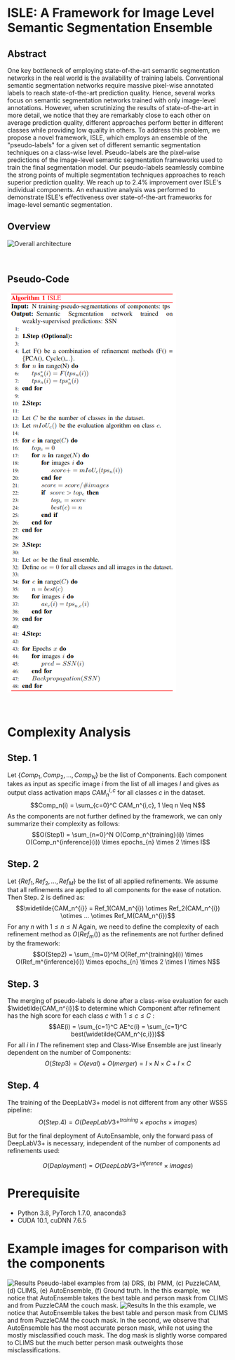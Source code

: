 
# ISLE: A Framework for Image Level Semantic Segmentation Ensemble



## Abstract
One key bottleneck of employing state-of-the-art semantic segmentation networks in the real world is the availability of training labels. Conventional semantic segmentation networks require massive pixel-wise annotated labels to reach state-of-the-art prediction quality. Hence, several works focus on semantic segmentation networks trained with only image-level annotations. However, when scrutinizing the results of state-of-the-art in more detail, we notice that they are remarkably close to each other on average prediction quality, different approaches perform better in different classes while providing low quality in others. To address this problem, we propose a novel framework, ISLE, which employs an ensemble of the "pseudo-labels" for a given set of different semantic segmentation techniques on a class-wise level. Pseudo-labels are the pixel-wise predictions of the image-level semantic segmentation frameworks used to train the final segmentation model. Our pseudo-labels seamlessly combine the strong points of multiple segmentation techniques approaches to reach superior prediction quality. We reach up to 2.4% improvement over ISLE's individual components. An exhaustive analysis was performed to demonstrate ISLE's effectiveness over state-of-the-art frameworks for image-level semantic segmentation.

## Overview
![Overall architecture](./figures/ICIP_framework.png)

<br>


## Pseudo-Code
![AutoEnsamble](./figures/code.png)

<br>

# Complexity Analysis

## Step. 1

Let $\{ Comp_1, Comp_2, ..., Comp_N \}$ be the list of Components. Each component takes as input as specific image $i$ from the list of all images $I$ and gives  as output class activation maps $CAM_n^{i,c}$ for all classes $c$ in the dataset.
$$Comp_n(i) =  \sum_{c=0}^C CAM_n^{i,c}, 1 \leq n \leq N$$
As the components are not further defined by the framework, we can only summarize their complexity as follows:
$$O(Step1) = \sum_{n=0}^N O(Comp_n^{training}(i)) \times O(Comp_n^{inference}(i)) \times epochs_{n} \times 2 \times I$$

## Step. 2

Let $\{ Ref_1, Ref_2, ..., Ref_M \}$ be the list of all applied refinements. We assume that all refinements are applied to all components for the ease of notation.
Then Step. 2 is defined as:
$$\widetilde{CAM_n^{i}} = Ref_1(CAM_n^{i}) \otimes Ref_2(CAM_n^{i}) \otimes ... \otimes Ref_M(CAM_n^{i})$$
For any $n$ with $1 \leq n \leq N$ Again, we need to define the complexity of each refinement method as $O(Ref_m())$ as the refinements are not further defined by the framework:
$$O(Step2) = \sum_{m=0}^M O(Ref_m^{training}(i)) \times O(Ref_m^{inference}(i)) \times epochs_{n} \times 2 \times I \times N$$

## Step. 3

The merging of pseudo-labels is done after a class-wise evaluation for each $\widetilde{CAM_n^{i}}$ to determine which Component after refinement has the high score for each class $c$ with 
$1 \leq c \leq C$ :
$$AE(i) = \sum_{c=1}^C AE^c(i) = \sum_{c=1}^C best(\widetilde{CAM_n^{c,i}})$$
For all $i$ in $I$
The refinement step and Class-Wise Ensemble are just linearly dependent on the number of Components: 
$$O(Step3) =  O(eval) + O(merger)  = I \times N \times C + I \times C $$

## Step. 4

The training of the DeepLabV3+ model is not different from any other WSSS pipeline:
$$O(Step.4) = O(DeepLabV3+^{training} \times epochs \times images)$$

But for the final deployment of AutoEnsamble, only the forward pass of DeepLabV3+ is necessary, independent of the number of components ad refinements used: 

$$O(Deployment) = O(DeepLabV3+^{inference} \times images)$$

# Prerequisite
- Python 3.8, PyTorch 1.7.0, anaconda3
- CUDA 10.1, cuDNN 7.6.5

# Example images for comparison with the components
![Results](./figures/ICIP_examples_alt1.png)
Pseudo-label examples from (a) DRS, (b) PMM, (c) PuzzleCAM, (d) CLIMS, (e) AutoEnsemble, (f) Ground truth.
In the this example, we notice that AutoEnsemble takes the best table and person mask from CLIMS and from PuzzleCAM the couch mask.
![Results](./figures/ICIP_examples_alt2.png)
In the this example, we notice that AutoEnsemble takes the best table and person mask from CLIMS and from PuzzleCAM the couch mask.
In the second, we observe that AutoEnsemble has the most accurate person mask, while not using the mostly misclassified couch mask. The dog mask is slightly worse compared to CLIMS but the much better person mask outweights those misclassifications. 

